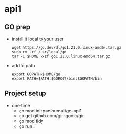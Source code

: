 # api1

## GO prep

- install it local to your user

    ```shell
    wget https://go.dev/dl/go1.21.0.linux-amd64.tar.gz
    sudo rm -rf /usr/local/go
    tar -C $HOME -xzf go1.21.0.linux-amd64.tar.gz
    ```

- add to path

    ```shell
    export GOPATH=$HOME/go
    export PATH=$PATH:$GOROOT/bin:$GOPATH/bin
    ```

## Project setup

- one-time
    - go mod init paoloumali/go-api1
    - go get github.com/gin-gonic/gin
    - go mod tidy
    - go run .
